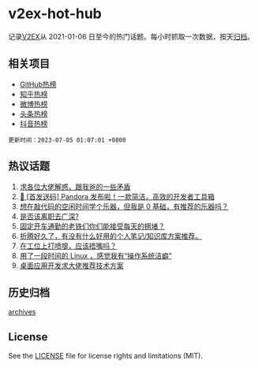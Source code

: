 # v2ex-hot-hub

 记录[V2EX](https://www.v2ex.com/)从 2021-01-06 日至今的热门话题。每小时抓取一次数据，按天[归档](archives)。
 
 ## 相关项目

- [GitHub热榜](https://github.com/lonnyzhang423/github-hot-hub)
- [知乎热榜](https://github.com/lonnyzhang423/zhihu-hot-hub)
- [微博热榜](https://github.com/lonnyzhang423/weibo-hot-hub)
- [头条热榜](https://github.com/lonnyzhang423/toutiao-hot-hub)
- [抖音热榜](https://github.com/lonnyzhang423/douyin-hot-hub)


 `更新时间：2023-07-05 01:07:01 +0800`

## 热议话题

1. [求各位大佬解惑，跟我爸的一些矛盾](https://www.v2ex.com/t/953889)
1. [🎁 [首发送码] Pandora 发布啦！一款简洁，高效的开发者工具箱](https://www.v2ex.com/t/953853)
1. [想在敲代码的空闲时间学个乐器，但我是 0 基础，有推荐的乐器吗？](https://www.v2ex.com/t/953887)
1. [是否该离职去广深?](https://www.v2ex.com/t/953916)
1. [固定开车通勤的老铁们你们能接受每天的拥堵？](https://www.v2ex.com/t/953845)
1. [折腾好久了，有没有什么好用的个人笔记/知识库方案推荐。](https://www.v2ex.com/t/953991)
1. [在工位上打喷嚏，应该捂嘴吗？](https://www.v2ex.com/t/953909)
1. [用了一段时间的 Linux ，感觉我有“操作系统洁癖”](https://www.v2ex.com/t/953897)
1. [桌面应用开发求大佬推荐技术方案](https://www.v2ex.com/t/953895)

## 历史归档

[archives](archives)

## License

See the [LICENSE](LICENSE) file for license rights and limitations (MIT).

